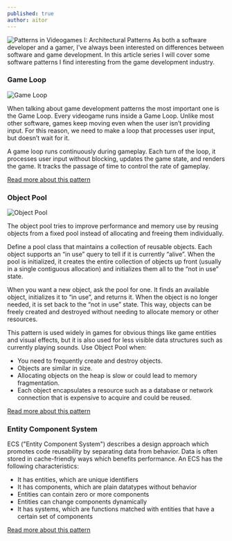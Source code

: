 ```yaml
---
published: true
author: aitor
---
```

![Patterns in Videogames I&#58; Architectural Patterns]({{site.baseurl}}/images/patterns-in-videogames-i-architectural-patterns.png)
As both a software developer and a gamer, I've always been interested on differences between software and game development. In this article series I will cover some software patterns I find interesting from the game development industry.

### Game Loop

![Game Loop](http://www.plantuml.com/plantuml/png/SoWkIImgAStDuT8eACfFJYqkzimhA2tHLD2rKz0eBKX9B4dLv88o8895gNafgKL0GGW3B8Ycrqh1p22je9ZB0QW2Q3G0)

When talking about game development patterns the most important one is the Game Loop. Every videogame runs inside a Game Loop. Unlike most other software, games keep moving even when the user isn’t providing input. For this reason, we need to make a loop that processes user input, but doesn’t wait for it. 

A game loop runs continuously during gameplay. Each turn of the loop, it processes user input without blocking, updates the game state, and renders the game. It tracks the passage of time to control the rate of gameplay.

[Read more about this pattern](http://gameprogrammingpatterns.com/game-loop.html)

### Object Pool 
![Object Pool](http://www.plantuml.com/plantuml/png/XSqn2i9048NXVaynfB7o0Y8XeBqMNc2IVMhCxaoOsKLoUmE2HHhx_tklyy9MQax1fr5cDixqWC36uJpwd7WXJJ6SLBnc6ErRQYxz2qEvggRZhMteGEoJqrsD3DMvJ_WMOLkk-3UqCaEf9hvHVxuC2UpOAde_8HGLBhj20aHYMR8QGWU9DQSF)

The object pool tries to improve performance and memory use by reusing objects from a fixed pool instead of allocating and freeing them individually.

Define a pool class that maintains a collection of reusable objects. Each object supports an “in use” query to tell if it is currently “alive”. When the pool is initialized, it creates the entire collection of objects up front (usually in a single contiguous allocation) and initializes them all to the “not in use” state.

When you want a new object, ask the pool for one. It finds an available object, initializes it to “in use”, and returns it. When the object is no longer needed, it is set back to the “not in use” state. This way, objects can be freely created and destroyed without needing to allocate memory or other resources.

This pattern is used widely in games for obvious things like game entities and visual effects, but it is also used for less visible data structures such as currently playing sounds. Use Object Pool when:
* You need to frequently create and destroy objects.
* Objects are similar in size.
* Allocating objects on the heap is slow or could lead to memory fragmentation.
* Each object encapsulates a resource such as a database or network connection that is expensive to acquire and could be reused.

[Read more about this pattern](http://gameprogrammingpatterns.com/object-pool.html)

### Entity Component System

ECS ("Entity Component System") describes a design approach which promotes code reusability by separating data from behavior. Data is often stored in cache-friendly ways which benefits performance. An ECS has the following characteristics:

* It has entities, which are unique identifiers
* It has components, which are plain datatypes without behavior
* Entities can contain zero or more components
* Entities can change components dynamically
* It has systems, which are functions matched with entities that have a certain set of components

[Read more about this pattern](https://github.com/SanderMertens/ecs-faq)

